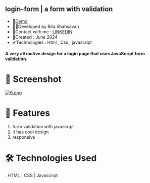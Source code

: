 ## login-form | a form with validation
- 📌<a href="https://bitashahsavan.github.io/login_form/" rel="nofollow">Demo</a>
- 🙋‍♀️Developed by Bita Shahsavan
- 📧Contact with me : <a href="https://www.linkedin.com/in/bita-shahsavan-830471299/" rel="nofollow">LINKEDIN</a>
- 📆Created : ‎June  2024
- ✔Technologies : Html , Css , javascript 

#### A very attractive design for a login page that uses JavaScript form validation.

# 📸 Screenshot
[![6.png](https://i.postimg.cc/TY8QFCdQ/6.png)](https://postimg.cc/23w4BdBB)

# 🌟 Features
1. form validation with javascript
2. It has cool design
3. responsive

# 🛠️ Technologies Used
. HTML | CSS | Javascript
   
